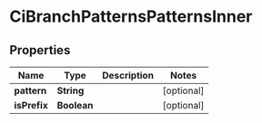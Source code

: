 

# CiBranchPatternsPatternsInner


## Properties

| Name | Type | Description | Notes |
|------------ | ------------- | ------------- | -------------|
|**pattern** | **String** |  |  [optional] |
|**isPrefix** | **Boolean** |  |  [optional] |



